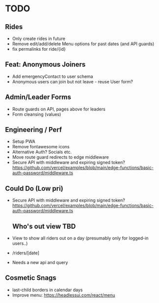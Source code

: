 # TODO

## Rides

- Only create rides in future
- Remove edit/add/delete Menu options for past dates (and API guards)
- fix permalinks for ride/{id}

## Feat: Anonymous Joiners

- Add emergencyContact to user schema
- Anonymous users can join but not leave - reuse User form?

## Admin/Leader Forms

- Route guards on API, pages above for leaders
- Form cleansing (values)

## Engineering / Perf

- Setup PWA
- Remove fontawesome icons
- Alternative Auth? Socials etc.
- Move route guard redirects to edge middleware
- Secure API with middleware and expiring signed token?
  https://github.com/vercel/examples/blob/main/edge-functions/basic-auth-password/middleware.ts

## Could Do (Low pri)

- Secure API with middleware and expiring signed token?
  https://github.com/vercel/examples/blob/main/edge-functions/basic-auth-password/middleware.ts

  ## Who's out view TBD

- View to show all riders out on a day (presumably only for logged-in users..)
- /riders/[date]
- Needs a new api and query

## Cosmetic Snags

- last-child borders in calendar days
- Improve menu: https://headlessui.com/react/menu
